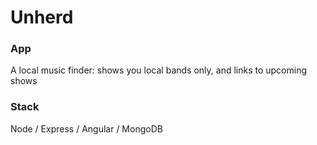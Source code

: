 # Unherd

### App
A local music finder: shows you local bands only, and links to upcoming shows

### Stack
Node / Express / Angular / MongoDB
